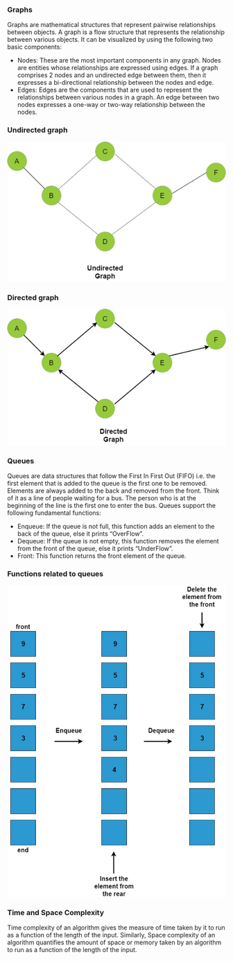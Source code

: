 ### Graphs

Graphs are mathematical structures that represent pairwise relationships between objects. A graph is a flow structure that represents the relationship between various objects. It can be visualized by using the following two basic components:

  -  Nodes: These are the most important components in any graph. Nodes are entities whose relationships are expressed using edges. If a graph comprises 2 nodes and an undirected edge between them, then it expresses a bi-directional relationship between the nodes and edge.
   - Edges: Edges are the components that are used to represent the relationships between various nodes in a graph. An edge between two nodes expresses a one-way or two-way relationship between the nodes.

### Undirected graph
<img src="images/undirected_graph.jpeg"/> 

### Directed graph
<img src="images/directed_graph.jpeg"/> 

### Queues

Queues are data structures that follow the First In First Out (FIFO) i.e. the first element that is added to the queue is the first one to be removed. Elements are always added to the back and removed from the front. Think of it as a line of people waiting for a bus. The person who is at the beginning of the line is the first one to enter the bus.
Queues support the following fundamental functions:

  -  Enqueue: If the queue is not full, this function adds an element to the back of the queue, else it prints “OverFlow”.
  -  Dequeue: If the queue is not empty, this function removes the element from the front of the queue, else it prints “UnderFlow”.
  -  Front: This function returns the front element of the queue.

### Functions related to queues
<img src="images/queue_operations.jpeg"/> 

### Time and Space Complexity
Time complexity of an algorithm gives the measure of time taken by it to run as a function of the length of the input. Similarly, Space complexity of an algorithm quantifies the amount of space or memory taken by an algorithm to run as a function of the length of the input. 


